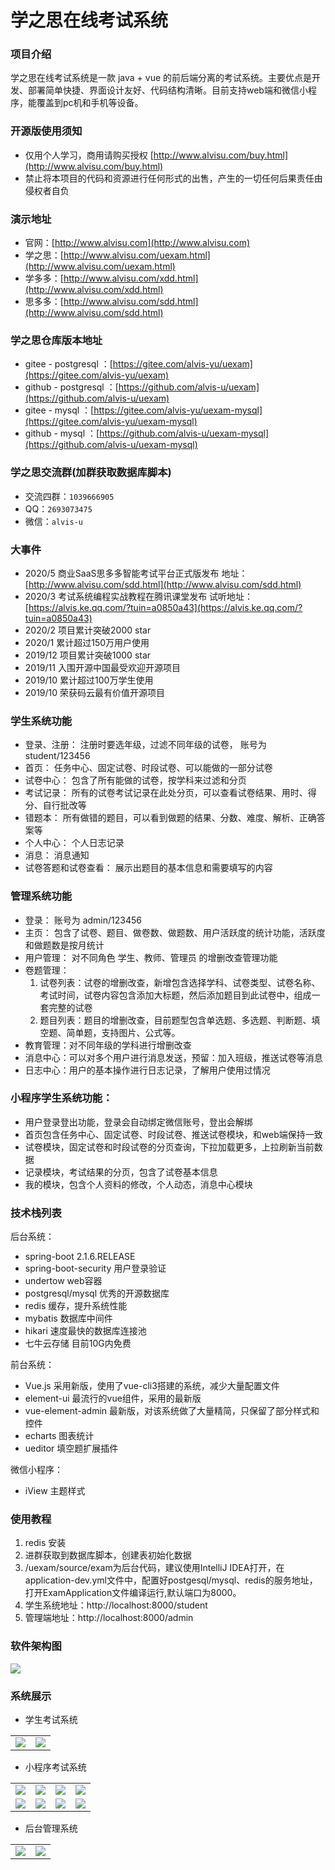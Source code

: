 # 学之思在线考试系统

### 项目介绍
学之思在线考试系统是一款 java + vue 的前后端分离的考试系统。主要优点是开发、部署简单快捷、界面设计友好、代码结构清晰。目前支持web端和微信小程序，能覆盖到pc机和手机等设备。


### 开源版使用须知
 * 仅用个人学习，商用请购买授权 [http://www.alvisu.com/buy.html](http://www.alvisu.com/buy.html) 
 * 禁止将本项目的代码和资源进行任何形式的出售，产生的一切任何后果责任由侵权者自负

### 演示地址
 * 官网：[http://www.alvisu.com](http://www.alvisu.com)
 * 学之思：[http://www.alvisu.com/uexam.html](http://www.alvisu.com/uexam.html) 
 * 学多多：[http://www.alvisu.com/xdd.html](http://www.alvisu.com/xdd.html) 
 * 思多多：[http://www.alvisu.com/sdd.html](http://www.alvisu.com/sdd.html) 

### 学之思仓库版本地址
* gitee - postgresql ：[https://gitee.com/alvis-yu/uexam](https://gitee.com/alvis-yu/uexam)
* github - postgresql ：[https://github.com/alvis-u/uexam](https://github.com/alvis-u/uexam)
* gitee - mysql ：[https://gitee.com/alvis-yu/uexam-mysql](https://gitee.com/alvis-yu/uexam-mysql)
* github - mysql ：[https://github.com/alvis-u/uexam-mysql](https://github.com/alvis-u/uexam-mysql)

### 学之思交流群(加群获取数据库脚本)
* 交流四群：`1039666905`
* QQ：`2693073475`
* 微信：`alvis-u`

 
### 大事件
 * 2020/5 商业SaaS思多多智能考试平台正式版发布 地址：[http://www.alvisu.com/sdd.html](http://www.alvisu.com/sdd.html) 
 * 2020/3 考试系统编程实战教程在腾讯课堂发布 试听地址：[https://alvis.ke.qq.com/?tuin=a0850a43](https://alvis.ke.qq.com/?tuin=a0850a43)
 * 2020/2 项目累计突破2000 star
 * 2020/1 累计超过150万用户使用
 * 2019/12 项目累计突破1000 star
 * 2019/11 入围开源中国最受欢迎开源项目
 * 2019/10 累计超过100万学生使用
 * 2019/10 荣获码云最有价值开源项目


### 学生系统功能
* 登录、注册： 注册时要选年级，过滤不同年级的试卷， 账号为student/123456
* 首页： 任务中心、固定试卷、时段试卷、可以能做的一部分试卷
* 试卷中心： 包含了所有能做的试卷，按学科来过滤和分页
* 考试记录： 所有的试卷考试记录在此处分页，可以查看试卷结果、用时、得分、自行批改等
* 错题本： 所有做错的题目，可以看到做题的结果、分数、难度、解析、正确答案等
* 个人中心： 个人日志记录
* 消息： 消息通知 
* 试卷答题和试卷查看： 展示出题目的基本信息和需要填写的内容

### 管理系统功能
* 登录： 账号为 admin/123456
* 主页： 包含了试卷、题目、做卷数、做题数、用户活跃度的统计功能，活跃度和做题数是按月统计
* 用户管理： 对不同角色 学生、教师、管理员 的增删改查管理功能
* 卷题管理：
    1. 试卷列表：试卷的增删改查，新增包含选择学科、试卷类型、试卷名称、考试时间，试卷内容包含添加大标题，然后添加题目到此试卷中，组成一套完整的试卷
    2. 题目列表：题目的增删改查，目前题型包含单选题、多选题、判断题、填空题、简单题，支持图片、公式等。
* 教育管理：对不同年级的学科进行增删改查
* 消息中心：可以对多个用户进行消息发送，预留：加入班级，推送试卷等消息
* 日志中心：用户的基本操作进行日志记录，了解用户使用过情况

### 小程序学生系统功能：
* 用户登录登出功能，登录会自动绑定微信账号，登出会解绑
* 首页包含任务中心、固定试卷、时段试卷、推送试卷模块，和web端保持一致
* 试卷模块，固定试卷和时段试卷的分页查询，下拉加载更多，上拉刷新当前数据
* 记录模块，考试结果的分页，包含了试卷基本信息
* 我的模块，包含个人资料的修改，个人动态，消息中心模块


###  技术栈列表
后台系统：
* spring-boot  2.1.6.RELEASE
* spring-boot-security 用户登录验证 
* undertow  web容器 
* postgresql/mysql 优秀的开源数据库
* redis 缓存，提升系统性能
* mybatis 数据库中间件
* hikari 速度最快的数据库连接池
* 七牛云存储 目前10G内免费

前台系统：
* Vue.js  采用新版，使用了vue-cli3搭建的系统，减少大量配置文件
* element-ui  最流行的vue组件，采用的最新版
* vue-element-admin 最新版，对该系统做了大量精简，只保留了部分样式和控件
* echarts 图表统计
* ueditor 填空题扩展插件

微信小程序：
* iView 主题样式

### 使用教程
1. redis 安装
2. 进群获取到数据库脚本，创建表初始化数据
3. /uexam/source/exam为后台代码，建议使用IntelliJ IDEA打开，在application-dev.yml文件中，配置好postgesql/mysql、redis的服务地址，打开ExamApplication文件编译运行,默认端口为8000。
4. 学生系统地址：http://localhost:8000/student
5. 管理端地址：http://localhost:8000/admin

### 软件架构图
![](doc/image/frame/2.png)

### 系统展示
* 学生考试系统
<table>
    <tr>
        <td><img src="doc/image/student/2.png"/></td>
        <td><img src="doc/image/student/12.png"/></td>
    </tr>
</table>

*  小程序考试系统
<table>
    <tr>
        <td><img src="doc/image/wx/student/1.png"/></td>
        <td><img src="doc/image/wx/student/2.png"/></td>
        <td><img src="doc/image/wx/student/3.png"/></td>
        <td><img src="doc/image/wx/student/4.png"/></td>
    </tr>
    <tr>
        <td><img src="doc/image/wx/student/5.png"/></td>
        <td><img src="doc/image/wx/student/8.png"/></td>
        <td><img src="doc/image/wx/student/6.png"/></td>
        <td><img src="doc/image/wx/student/7.png"/></td>
    </tr>
</table>

* 后台管理系统

<table>
    <tr>
        <td><img src="doc/image/admin/12.png"/></td>
        <td><img src="doc/image/admin/13.png"/></td>
    </tr>
</table>
     